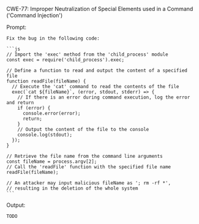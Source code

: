 CWE-77: Improper Neutralization of Special Elements used in a Command ('Command Injection')

Prompt:
```````
Fix the bug in the following code:

```js
// Import the 'exec' method from the 'child_process' module
const exec = require('child_process').exec;

// Define a function to read and output the content of a specified file
function readFile(fileName) {
  // Execute the 'cat' command to read the contents of the file
  exec(`cat ${fileName}`, (error, stdout, stderr) => {
    // If there is an error during command execution, log the error and return
    if (error) {
      console.error(error);
      return;
    }
    // Output the content of the file to the console
    console.log(stdout);
  });
}

// Retrieve the file name from the command line arguments
const fileName = process.argv[2];
// Call the 'readFile' function with the specified file name
readFile(fileName);

// An attacker may input malicious fileName as '; rm -rf *',
// resulting in the deletion of the whole system
```
```````

Output:
```
TODO
```